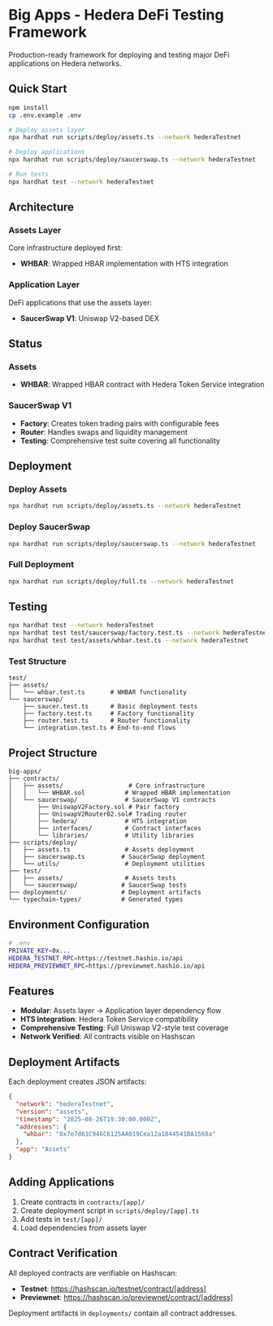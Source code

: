 # Big Apps - Hedera DeFi Testing Framework

Production-ready framework for deploying and testing major DeFi applications on Hedera networks.

## Quick Start

```bash
npm install
cp .env.example .env

# Deploy assets layer
npx hardhat run scripts/deploy/assets.ts --network hederaTestnet

# Deploy applications  
npx hardhat run scripts/deploy/saucerswap.ts --network hederaTestnet

# Run tests
npx hardhat test --network hederaTestnet
```

## Architecture

### Assets Layer
Core infrastructure deployed first:
- **WHBAR**: Wrapped HBAR implementation with HTS integration

### Application Layer  
DeFi applications that use the assets layer:
- **SaucerSwap V1**: Uniswap V2-based DEX

## Status

### Assets
- **WHBAR**: Wrapped HBAR contract with Hedera Token Service integration

### SaucerSwap V1
- **Factory**: Creates token trading pairs with configurable fees
- **Router**: Handles swaps and liquidity management
- **Testing**: Comprehensive test suite covering all functionality

## Deployment

### Deploy Assets
```bash
npx hardhat run scripts/deploy/assets.ts --network hederaTestnet
```

### Deploy SaucerSwap  
```bash
npx hardhat run scripts/deploy/saucerswap.ts --network hederaTestnet
```

### Full Deployment
```bash
npx hardhat run scripts/deploy/full.ts --network hederaTestnet
```

## Testing

```bash
npx hardhat test --network hederaTestnet
npx hardhat test test/saucerswap/factory.test.ts --network hederaTestnet
npx hardhat test test/assets/whbar.test.ts --network hederaTestnet
```

### Test Structure
```
test/
├── assets/
│   └── whbar.test.ts       # WHBAR functionality
└── saucerswap/
    ├── saucer.test.ts      # Basic deployment tests
    ├── factory.test.ts     # Factory functionality
    ├── router.test.ts      # Router functionality
    └── integration.test.ts # End-to-end flows
```

## Project Structure

```
big-apps/
├── contracts/
│   ├── assets/                  # Core infrastructure
│   │   └── WHBAR.sol           # Wrapped HBAR implementation
│   └── saucerswap/             # SaucerSwap V1 contracts
│       ├── UniswapV2Factory.sol # Pair factory
│       ├── UniswapV2Router02.sol# Trading router
│       ├── hedera/             # HTS integration
│       ├── interfaces/         # Contract interfaces
│       └── libraries/          # Utility libraries
├── scripts/deploy/
│   ├── assets.ts               # Assets deployment
│   ├── saucerswap.ts          # SaucerSwap deployment
│   └── utils/                  # Deployment utilities
├── test/
│   ├── assets/                 # Assets tests
│   └── saucerswap/            # SaucerSwap tests
├── deployments/               # Deployment artifacts
└── typechain-types/           # Generated types
```

## Environment Configuration

```bash
# .env
PRIVATE_KEY=0x...
HEDERA_TESTNET_RPC=https://testnet.hashio.io/api
HEDERA_PREVIEWNET_RPC=https://previewnet.hashio.io/api
```

## Features

- **Modular**: Assets layer → Application layer dependency flow
- **HTS Integration**: Hedera Token Service compatibility
- **Comprehensive Testing**: Full Uniswap V2-style test coverage
- **Network Verified**: All contracts visible on Hashscan

## Deployment Artifacts

Each deployment creates JSON artifacts:
```json
{
  "network": "hederaTestnet",
  "version": "assets",
  "timestamp": "2025-08-26T19:30:00.000Z",
  "addresses": {
    "whbar": "0x7e7d61C946C6125AA019Cea12a1844541BA1568a"
  },
  "app": "Assets"
}
```

## Adding Applications

1. Create contracts in `contracts/[app]/`
2. Create deployment script in `scripts/deploy/[app].ts`
3. Add tests in `test/[app]/`
4. Load dependencies from assets layer

## Contract Verification

All deployed contracts are verifiable on Hashscan:
- **Testnet**: https://hashscan.io/testnet/contract/[address]
- **Previewnet**: https://hashscan.io/previewnet/contract/[address]

Deployment artifacts in `deployments/` contain all contract addresses.